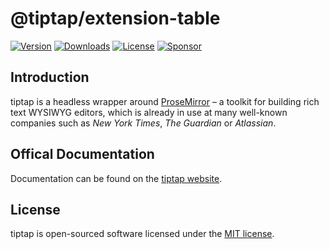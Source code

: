 # @tiptap/extension-table
[![Version](https://img.shields.io/npm/v/@tiptap/extension-menu-bubble.svg?label=version)](https://www.npmjs.com/package/@tiptap/extension-menu-bubble)
[![Downloads](https://img.shields.io/npm/dm/@tiptap/extension-menu-bubble.svg)](https://npmcharts.com/compare/tiptap?minimal=true)
[![License](https://img.shields.io/npm/l/@tiptap/extension-menu-bubble.svg)](https://www.npmjs.com/package/@tiptap/extension-menu-bubble)
[![Sponsor](https://img.shields.io/static/v1?label=Sponsor&message=%E2%9D%A4&logo=GitHub)](https://github.com/sponsors/ueberdosis)

## Introduction
tiptap is a headless wrapper around [ProseMirror](https://ProseMirror.net) – a toolkit for building rich text WYSIWYG editors, which is already in use at many well-known companies such as *New York Times*, *The Guardian* or *Atlassian*.

## Offical Documentation
Documentation can be found on the [tiptap website](https://tiptap.dev).

## License
tiptap is open-sourced software licensed under the [MIT license](https://github.com/ueberdosis/tiptap-next/blob/main/LICENSE.md).